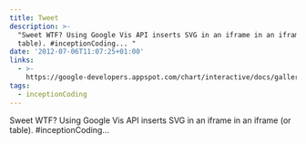 ```yaml
---
title: Tweet
description: >-
  "Sweet WTF? Using Google Vis API inserts SVG in an iframe in an iframe (or
  table). #inceptionCoding... "
date: '2012-07-06T11:07:25+01:00'
links:
  - >-
    https://google-developers.appspot.com/chart/interactive/docs/gallery/barchart
tags:
  - inceptionCoding
---
```

Sweet WTF? Using Google Vis API inserts SVG in an iframe in an iframe (or table). #inceptionCoding... 
